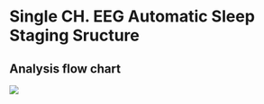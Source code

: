 # Single CH. EEG Automatic Sleep Staging Sructure
## Analysis flow chart
![](https://github.com/vita70579/Single-CH.-EEG-Automatic-Sleep-Staging-Structure/Image/Flow-chart.tif)  
